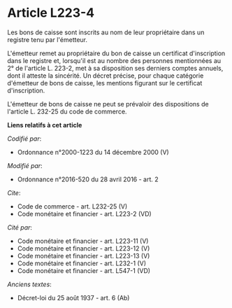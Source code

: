 # Article L223-4

Les bons de caisse sont inscrits au nom de leur propriétaire dans un registre tenu par l'émetteur. 

L'émetteur remet au propriétaire du bon de caisse un certificat d'inscription dans le registre et, lorsqu'il est au nombre
des personnes mentionnées au 2° de l'article L. 223-2, met à sa disposition ses derniers comptes annuels, dont il atteste la
sincérité. Un décret précise, pour chaque catégorie d'émetteur de bons de caisse, les mentions figurant sur le certificat
d'inscription. 

L'émetteur de bons de caisse ne peut se prévaloir des dispositions de l'article L. 232-25 du code de commerce.

**Liens relatifs à cet article**

_Codifié par_:

  - Ordonnance n°2000-1223 du 14 décembre 2000 (V)

_Modifié par_:

  - Ordonnance n°2016-520 du 28 avril 2016 - art. 2

_Cite_:

  - Code de commerce - art. L232-25 (V)
  - Code monétaire et financier - art. L223-2 (VD)

_Cité par_:

  - Code monétaire et financier - art. L223-11 (V)
  - Code monétaire et financier - art. L223-12 (V)
  - Code monétaire et financier - art. L223-13 (V)
  - Code monétaire et financier - art. L232-1 (V)
  - Code monétaire et financier - art. L547-1 (VD)

_Anciens textes_:

  - Décret-loi du 25 août 1937 - art. 6 (Ab)
